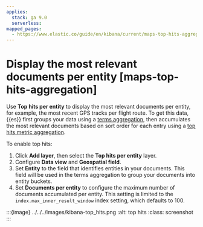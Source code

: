 ```yaml
---
applies:
  stack: ga 9.0
  serverless:
mapped_pages:
  - https://www.elastic.co/guide/en/kibana/current/maps-top-hits-aggregation.html
---
```


# Display the most relevant documents per entity [maps-top-hits-aggregation]

Use **Top hits per entity** to display the most relevant documents per entity, for example, the most recent GPS tracks per flight route. To get this data, {{es}} first groups your data using a [terms aggregation](https://www.elastic.co/guide/en/elasticsearch/reference/current/search-aggregations-bucket-terms-aggregation.html), then accumulates the most relevant documents based on sort order for each entry using a [top hits metric aggregation](https://www.elastic.co/guide/en/elasticsearch/reference/current/search-aggregations-metrics-top-hits-aggregation.html).

To enable top hits:

1. Click **Add layer**, then select the **Top hits per entity** layer.
2. Configure **Data view** and **Geospatial field**.
3. Set **Entity** to the field that identifies entities in your documents. This field will be used in the terms aggregation to group your documents into entity buckets.
4. Set **Documents per entity** to configure the maximum number of documents accumulated per entity. This setting is limited to the `index.max_inner_result_window` index setting, which defaults to 100.

:::{image} ../../../images/kibana-top_hits.png
:alt: top hits
:class: screenshot
:::

